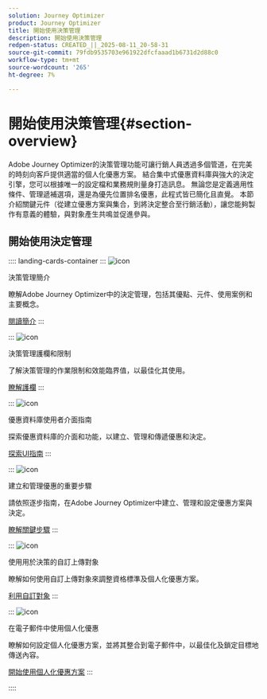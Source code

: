 ```yaml
---
solution: Journey Optimizer
product: Journey Optimizer
title: 開始使用決策管理
description: 開始使用決策管理
redpen-status: CREATED_||_2025-08-11_20-58-31
source-git-commit: 79fdb9535703e961922dfcfaaad1b6731d2d88c0
workflow-type: tm+mt
source-wordcount: '265'
ht-degree: 7%

---
```



# 開始使用決策管理{#section-overview}

Adobe Journey Optimizer的決策管理功能可讓行銷人員透過多個管道，在完美的時刻向客戶提供適當的個人化優惠方案。 結合集中式優惠資料庫與強大的決定引擎，您可以根據唯一的設定檔和業務規則量身打造訊息。 無論您是定義適用性條件、管理遞補選項，還是為優先位置排名優惠，此程式皆已簡化且直覺。 本節介紹關鍵元件（從建立優惠方案與集合，到將決定整合至行銷活動），讓您能夠製作有意義的體驗，與對象產生共鳴並促進參與。

## 開始使用決定管理

:::: landing-cards-container
:::
![icon](https://cdn.experienceleague.adobe.com/icons/book.svg)

決策管理簡介

瞭解Adobe Journey Optimizer中的決定管理，包括其優點、元件、使用案例和主要概念。

[閱讀簡介](../using/offers/get-started/starting-offer-decisioning.md)
:::

:::
![icon](https://cdn.experienceleague.adobe.com/icons/shield-halved.svg)

決策管理護欄和限制

了解決策管理的作業限制和效能臨界值，以最佳化其使用。

[瞭解護欄](../using/offers/decision-management-guardrails.md)
:::

:::
![icon](https://cdn.experienceleague.adobe.com/icons/gear.svg)

優惠資料庫使用者介面指南

探索優惠資料庫的介面和功能，以建立、管理和傳遞優惠和決定。

[探索UI指南](../using/offers/get-started/user-interface.md)
:::

:::
![icon](https://cdn.experienceleague.adobe.com/icons/list-check.svg)

建立和管理優惠的重要步驟

請依照逐步指南，在Adobe Journey Optimizer中建立、管理和設定優惠方案與決定。

[瞭解關鍵步驟](../using/offers/offer-library/key-steps.md)
:::

:::
![icon](https://cdn.experienceleague.adobe.com/icons/bullseye.svg)

使用用於決策的自訂上傳對象

瞭解如何使用自訂上傳對象來調整資格標準及個人化優惠方案。

[利用自訂對象](../using/offers/custom-upload-decisioning.md)
:::

:::
![icon](https://cdn.experienceleague.adobe.com/icons/circle-play.svg)

在電子郵件中使用個人化優惠

瞭解如何設定個人化優惠方案，並將其整合到電子郵件中，以最佳化及鎖定目標地傳送內容。

[開始使用個人化優惠方案](../using/offers/offers-e2e.md)
:::

::::
